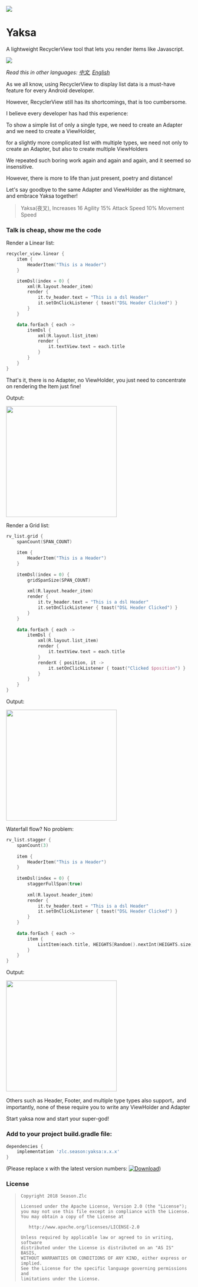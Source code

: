 ![](https://raw.githubusercontent.com/ssseasonnn/Yaksa/master/yaksa.png)


# Yaksa

A lightweight RecyclerView tool that lets you render items like Javascript.

![](https://img.shields.io/badge/language-kotlin-brightgreen.svg)  

*Read this in other languages: [中文](README.ch.md), [English](README.md)* 

As we all know, using RecyclerView to display list data is a must-have feature for every Android developer.

However, RecyclerView still has its shortcomings, that is too cumbersome.

I believe every developer has had this experience: 

To show a simple list of only a single type, we need to create an Adapter and we need to create a ViewHolder,

for a slightly more complicated list with multiple types, we need not only to create an Adapter, but also to create multiple ViewHolders

We repeated such boring work again and again and again, and it seemed so insensitive.

However, there is more to life than just present, poetry and distance!

Let's say goodbye to the same Adapter and ViewHolder as the nightmare, and embrace Yaksa together!

> Yaksa(夜叉), Increases 16 Agility 15% Attack Speed ​​10% Movement Speed


### Talk is cheap, show me the code

Render a Linear list:

```kotlin
recycler_view.linear {
    item {
        HeaderItem("This is a Header")
    }

    itemDsl(index = 0) {
        xml(R.layout.header_item)
        render {
            it.tv_header.text = "This is a dsl Header"
            it.setOnClickListener { toast("DSL Header Clicked") }
        }
    }

    data.forEach { each ->
        itemDsl {
            xml(R.layout.list_item)
            render {
                it.textView.text = each.title
            }
        }
    }
}
```

That's it, there is no Adapter, no ViewHolder, you just need to concentrate on rendering the Item just fine!

Output:

<img src="https://raw.githubusercontent.com/ssseasonnn/Yaksa/master/screenshot.png" width="300">


Render a Grid list:

```kotlin
rv_list.grid {
    spanCount(SPAN_COUNT)
    
    item {
        HeaderItem("This is a Header")
    }
    
    itemDsl(index = 0) {
        gridSpanSize(SPAN_COUNT)
        
        xml(R.layout.header_item)
        render {
            it.tv_header.text = "This is a dsl Header"
            it.setOnClickListener { toast("DSL Header Clicked") }
        }
    }
    
    data.forEach { each ->
        itemDsl {
            xml(R.layout.list_item)
            render {
                it.textView.text = each.title
            }
            renderX { position, it ->
                it.setOnClickListener { toast("Clicked $position") }
            }
        }
    }
}

```

Output:

<img src="https://raw.githubusercontent.com/ssseasonnn/Yaksa/master/screenshot-grid.png" width="300">


Waterfall flow? No problem:

```kotlin
rv_list.stagger {
    spanCount(3)
    
    item {
        HeaderItem("This is a Header")
    }
    
    itemDsl(index = 0) {
        staggerFullSpan(true)
        
        xml(R.layout.header_item)
        render {
            it.tv_header.text = "This is a dsl Header"
            it.setOnClickListener { toast("DSL Header Clicked") }
        }
    }
    
    data.forEach { each ->
        item {
            ListItem(each.title, HEIGHTS[Random().nextInt(HEIGHTS.size)].px)
        }
    }
}
```

Output:

<img src="https://raw.githubusercontent.com/ssseasonnn/Yaksa/master/screenshot-stagger.png" width="300">


Others such as Header, Footer, and multiple type types also support，and importantly, 
none of these require you to write any ViewHolder and Adapter

Start yaksa now and start your super-god!

### Add to your project build.gradle file:

```groovy
dependencies {
	implementation 'zlc.season:yaksa:x.x.x'
}
```

(Please replace x with the latest version numbers: [![Download](https://api.bintray.com/packages/ssseasonnn/android/Yaksa/images/download.svg)](https://bintray.com/ssseasonnn/android/Yaksa/_latestVersion))

### License

> ```
> Copyright 2018 Season.Zlc
>
> Licensed under the Apache License, Version 2.0 (the "License");
> you may not use this file except in compliance with the License.
> You may obtain a copy of the License at
>
>    http://www.apache.org/licenses/LICENSE-2.0
>
> Unless required by applicable law or agreed to in writing, software
> distributed under the License is distributed on an "AS IS" BASIS,
> WITHOUT WARRANTIES OR CONDITIONS OF ANY KIND, either express or implied.
> See the License for the specific language governing permissions and
> limitations under the License.
> ```
